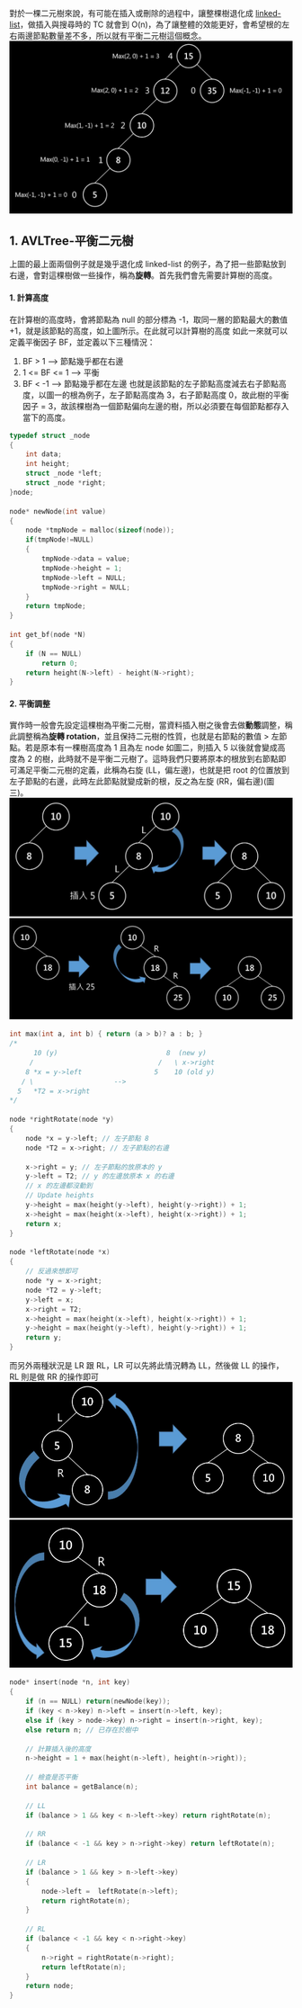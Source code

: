對於一棵二元樹來說，有可能在插入或刪除的過程中，讓整棵樹退化成 [linked-list](https://github.com/JrPhy/DS-AL/blob/master/List_and_Tree/LinkedList-%E5%96%AE%E5%90%91%E9%80%A3%E7%B5%90.md)，做插入與搜尋時的 TC 就會到 O(n)，為了讓整體的效能更好，會希望根的左右兩邊節點數量差不多，所以就有平衡二元樹這個概念。
![圖一Bad Tree](https://github.com/JrPhy/DS-AL/blob/master/pic/bad_tree.jpg)

## 1. AVLTree-平衡二元樹
上圖的最上面兩個例子就是幾乎退化成 linked-list 的例子，為了把一些節點放到右邊，會對這棵樹做一些操作，稱為**旋轉**。首先我們會先需要計算樹的高度。
#### 1. 計算高度
在計算樹的高度時，會將節點為 null 的部分標為 -1，取同一層的節點最大的數值 +1，就是該節點的高度，如上圖所示。在此就可以計算樹的高度
如此一來就可以定義平衡因子 BF，並定義以下三種情況：
1. BF > 1 --> 節點幾乎都在右邊
2. 1 <= BF <= 1 --> 平衡
3. BF < -1 --> 節點幾乎都在左邊
也就是該節點的左子節點高度減去右子節點高度，以圖一的根為例子，左子節點高度為 3，右子節點高度 0，故此樹的平衡因子 = 3，故該棵樹為一個節點偏向左邊的樹，所以必須要在每個節點都存入當下的高度。
```C
typedef struct _node
{
    int data;
    int height;
    struct _node *left;
    struct _node *right;
}node;

node* newNode(int value)
{
    node *tmpNode = malloc(sizeof(node));
    if(tmpNode!=NULL) 
    {
        tmpNode->data = value;
        tmpNode->height = 1;
        tmpNode->left = NULL;
        tmpNode->right = NULL;
    }
    return tmpNode;
}

int get_bf(node *N)  
{  
    if (N == NULL)  
        return 0;  
    return height(N->left) - height(N->right);  
}  
```
#### 2. 平衡調整
實作時一般會先設定這棵樹為平衡二元樹，當資料插入樹之後會去做**動態**調整，稱此調整稱為**旋轉 rotation**，並且保持二元樹的性質，也就是右節點的數值 > 左節點。若是原本有一棵樹高度為 1 且為左 node 如圖二，則插入 5 以後就會變成高度為 2 的樹，此時就不是平衡二元樹了。這時我們只要將原本的根放到右節點即可滿足平衡二元樹的定義，此稱為右旋 (LL，偏左邊)，也就是把 root 的位置放到左子節點的右邊，此時左此節點就變成新的根，反之為左旋 (RR，偏右邊)(圖三)。
![右旋 LL，偏左邊](https://github.com/JrPhy/DS-AL/blob/master/pic/TREE_right_rotation.jpg)
![左旋 RR，偏右邊](https://github.com/JrPhy/DS-AL/blob/master/pic/TREE_left_rotation.jpg)
```C
int max(int a, int b) { return (a > b)? a : b; } 
/*
      10 (y)                           8  (new y)
     /                               /   \ x->right
    8 *x = y->left                  5    10 (old y)
   / \                    -->
  5   *T2 = x->right
*/

node *rightRotate(node *y) 
{ 
    node *x = y->left; // 左子節點 8
    node *T2 = x->right; // 左子節點的右邊
  
    x->right = y; // 左子節點的放原本的 y
    y->left = T2; // y 的左邊放原本 x 的右邊
    // x 的左邊都沒動到
    // Update heights 
    y->height = max(height(y->left), height(y->right)) + 1; 
    x->height = max(height(x->left), height(x->right)) + 1; 
    return x; 
}
 
node *leftRotate(node *x)  
{
    // 反過來想即可
    node *y = x->right;  
    node *T2 = y->left;  
    y->left = x;  
    x->right = T2;  
    x->height = max(height(x->left), height(x->right)) + 1;
    y->height = max(height(y->left), height(y->right)) + 1;
    return y;  
}  
```
而另外兩種狀況是 LR 跟 RL，LR 可以先將此情況轉為 LL，然後做 LL 的操作，RL 則是做 RR 的操作即可
![右旋 LL，偏左邊](https://github.com/JrPhy/DS-AL/blob/master/pic/TREE_LR.jpg)
![左旋 RR，偏右邊](https://github.com/JrPhy/DS-AL/blob/master/pic/TREE_RL.jpg)
```C
node* insert(node *n, int key)
{
    if (n == NULL) return(newNode(key)); 
    if (key < n->key) n->left = insert(n->left, key); 
    else if (key > node->key) n->right = insert(n->right, key); 
    else return n; // 已存在於樹中

    // 計算插入後的高度
    n->height = 1 + max(height(n->left), height(n->right)); 
  
    // 檢查是否平衡
    int balance = getBalance(n);
  
    // LL
    if (balance > 1 && key < n->left->key) return rightRotate(n); 
  
    // RR
    if (balance < -1 && key > n->right->key) return leftRotate(n); 
  
    // LR
    if (balance > 1 && key > n->left->key) 
    { 
        node->left =  leftRotate(n->left); 
        return rightRotate(n); 
    } 
  
    // RL
    if (balance < -1 && key < n->right->key) 
    { 
        n->right = rightRotate(n->right); 
        return leftRotate(n); 
    } 
    return node;
}
```
